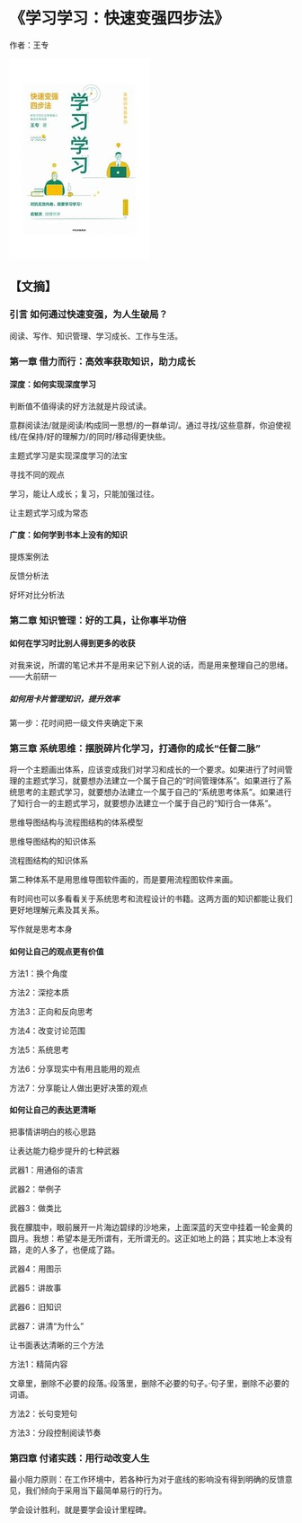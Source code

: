 # 《学习学习：快速变强四步法》

作者：王专

![](./src/20250619191136.jpg)

## 【文摘】
### 引言 如何通过快速变强，为人生破局？

阅读、写作、知识管理、学习成长、工作与生活。

### 第一章 借力而行：高效率获取知识，助力成长
#### 深度：如何实现深度学习

判断值不值得读的好方法就是片段试读。

意群阅读法/就是阅读/构成同一思想/的一群单词/。通过寻找/这些意群，你迫使视线/在保持/好的理解力/的同时/移动得更快些。

主题式学习是实现深度学习的法宝

寻找不同的观点

学习，能让人成长；复习，只能加强过往。

让主题式学习成为常态

#### 广度：如何学到书本上没有的知识

提炼案例法

反馈分析法

好坏对比分析法

### 第二章 知识管理：好的工具，让你事半功倍
#### 如何在学习时比别人得到更多的收获

对我来说，所谓的笔记术并不是用来记下别人说的话，而是用来整理自己的思绪。——大前研一

##### 如何用卡片管理知识，提升效率

第一步：花时间把一级文件夹确定下来

### 第三章 系统思维：摆脱碎片化学习，打通你的成长“任督二脉”

将一个主题画出体系，应该变成我们对学习和成长的一个要求。如果进行了时间管理的主题式学习，就要想办法建立一个属于自己的“时间管理体系”。如果进行了系统思考的主题式学习，就要想办法建立一个属于自己的“系统思考体系”。如果进行了知行合一的主题式学习，就要想办法建立一个属于自己的“知行合一体系”。

思维导图结构与流程图结构的体系模型

思维导图结构的知识体系

流程图结构的知识体系

第二种体系不是用思维导图软件画的，而是要用流程图软件来画。

有时间也可以多看看关于系统思考和流程设计的书籍。这两方面的知识都能让我们更好地理解元素及其关系。

写作就是思考本身

#### 如何让自己的观点更有价值

方法1：换个角度

方法2：深挖本质

方法3：正向和反向思考

方法4：改变讨论范围

方法5：系统思考

方法6：分享现实中有用且能用的观点

方法7：分享能让人做出更好决策的观点

#### 如何让自己的表达更清晰


把事情讲明白的核心思路

让表达能力稳步提升的七种武器

武器1：用通俗的语言

武器2：举例子

武器3：做类比

我在朦胧中，眼前展开一片海边碧绿的沙地来，上面深蓝的天空中挂着一轮金黄的圆月。我想：希望本是无所谓有，无所谓无的。这正如地上的路；其实地上本没有路，走的人多了，也便成了路。

武器4：用图示

武器5：讲故事

武器6：旧知识

武器7：讲清“为什么”

让书面表达清晰的三个方法

方法1：精简内容

文章里，删除不必要的段落。·段落里，删除不必要的句子。·句子里，删除不必要的词语。

方法2：长句变短句

方法3：分段控制阅读节奏

### 第四章 付诸实践：用行动改变人生

最小阻力原则：在工作环境中，若各种行为对于底线的影响没有得到明确的反馈意见，我们倾向于采用当下最简单易行的行为。

学会设计胜利，就是要学会设计里程碑。